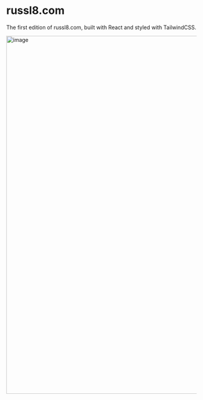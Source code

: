 <h1 ><a>russl8.com</a></h1>

<p >The first edition of russl8.com, built with React and styled with TailwindCSS.</p>
<img width="945" alt="image" src="https://github.com/russl8/portfolio/assets/120234117/13313016-ed2a-4ee6-a52b-806ddd82e66c"/>
